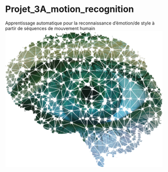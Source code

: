 # Projet_3A_motion_recognition
Apprentissage automatique pour la reconnaissance d’émotion/de style à partir de séquences de mouvement humain        
![wallpapper](./doc/wallpaper.png)
